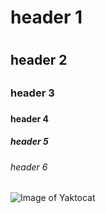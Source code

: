 # header 1 <h1>
## header 2 <h2>
### header 3 <h3>
#### header 4 <h4>
##### header 5 <h5>
###### header 6 <h6>

![Image of Yaktocat](https://octodex.github.com/images/yaktocat.png)
